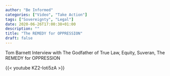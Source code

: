 ```yaml
---
author: "Be Informed"
categories: ["Video", "Take Action"]
tags: ["Sovereignty", "Legal"]
date: 2020-06-26T17:00:38+01:00
description: ""
title: "The REMEDY for OPPRESSION"
draft: false
---
```



Tom Barnett Interview with The Godfather of True Law, Equity, Suveran, The REMEDY for OPPRESSION  

{{< youtube KZ2-Ioti5zA >}}